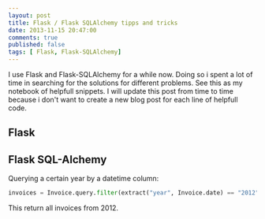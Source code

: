 ```yaml
---
layout: post
title: Flask / Flask SQLAlchemy tipps and tricks
date: 2013-11-15 20:47:00
comments: true
published: false
tags: [ Flask, Flask-SQLAlchemy]
---
```


I use Flask and Flask-SQLAlchemy for a while now. Doing so i spent a lot of time in searching for the solutions for different problems.
See this as my notebook of helpfull snippets. I will update this post from time to time because i don't want to create a new blog post for each line of helpfull code.

<!-- more -->

## Flask

## Flask SQL-Alchemy

Querying a certain year by a datetime column:

```python
invoices = Invoice.query.filter(extract("year", Invoice.date) == "2012").all()
```

This return all invoices from 2012.

